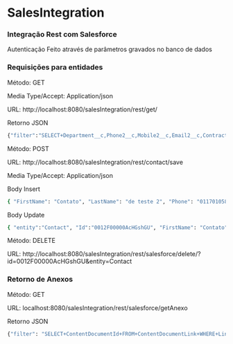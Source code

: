 # SalesIntegration
### Integração Rest com Salesforce

Autenticação Feito através de parâmetros gravados no banco de dados

### Requisições para entidades

Método: GET

Media Type/Accept: Application/json

URL: http://localhost:8080/salesIntegration/rest/get/

Retorno JSON
```sh
{"filter":"SELECT+Department__c,Phone2__c,Mobile2__c,Email2__c,ContractualRole__c,BranchLine__c,BranchLine2__c,ActiveContact__c,JigsawContactId,Jigsaw,PhotoUrl,IsEmailBounced,EmailBouncedDate,EmailBouncedReason,LastReferencedDate,LastViewedDate,LastCUUpdateDate,LastCURequestDate,LastActivityDate,SystemModstamp,LastModifiedById,CreatedById,CreatedDate,OwnerId,Department,Title,Email,ReportsToId,MobilePhone,Fax,Phone,MailingAddress,MailingGeocodeAccuracy,MailingLongitude,MailingLatitude,MailingCountry,MailingPostalCode,MailingState,MailingCity,MailingStreet,RecordTypeId,Name,Suffix,MiddleName,Salutation,FirstName,LastName,AccountId,MasterRecordId,IsDeleted,Id+From+Contact"}
```

Método: POST 

URL: http://localhost:8080/salesIntegration/rest/contact/save

Media Type/Accept: Application/json

Body Insert 
```sh	
{ "FirstName": "Contato", "LastName": "de teste 2", "Phone": "01170105840", "Email": "test2e@engie.com", "AccountId":"0012F000008U5svQAC" }
```

Body Update 
```sh
{ "entity":"Contact", "Id":"0012F00000AcHGshGU", "FirstName": "Contato", "LastName": "de teste 2", "Phone": "01170105840", "Email": "test2e@engie.com", "AccountId":"0012F00000AcXNxQAN" }
```
Método: DELETE 

URL: http://localhost:8080/salesIntegration/rest/salesforce/delete/?id=0012F00000AcHGshGU&entity=Contact

### Retorno de Anexos

Método: GET 

URL: localhost:8080/salesIntegration/rest/salesforce/getAnexo

Retorno JSON
```sh
{"filter": "SELECT+ContentDocumentId+FROM+ContentDocumentLink+WHERE+LinkedEntityId+=+'0Q0W0000000IWJOKA4'+ORDER+BY+SystemModstamp+DESC"}
```
